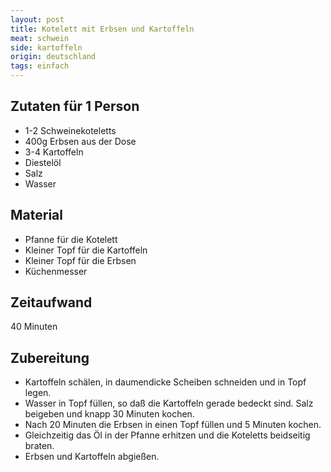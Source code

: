 ```yaml
---
layout: post
title: Kotelett mit Erbsen und Kartoffeln
meat: schwein
side: kartoffeln
origin: deutschland
tags: einfach
---
```

## Zutaten für 1 Person
* 1-2 Schweinekoteletts
* 400g Erbsen aus der Dose
* 3-4 Kartoffeln
* Diestelöl
* Salz
* Wasser

## Material
* Pfanne für die Kotelett
* Kleiner Topf für die Kartoffeln
* Kleiner Topf für die Erbsen
* Küchenmesser

## Zeitaufwand
40 Minuten

## Zubereitung
* Kartoffeln schälen, in daumendicke Scheiben schneiden und in Topf
  legen.
* Wasser in Topf füllen, so daß die Kartoffeln gerade bedeckt sind. Salz
  beigeben und knapp 30 Minuten kochen.
* Nach 20 Minuten die Erbsen in einen Topf füllen und 5 Minuten kochen.
* Gleichzeitig das Öl in der Pfanne erhitzen und die Koteletts
  beidseitig braten.
* Erbsen und Kartoffeln abgießen.
